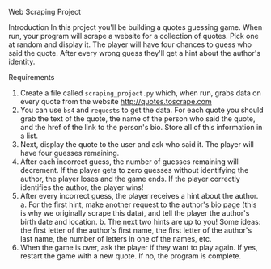 Web Scraping Project

Introduction
In this project you'll be building a quotes guessing game. When run, your program will scrape a website for a collection of quotes. Pick one at random and display it. The player will have four chances to guess who said the quote. After every wrong guess they'll get a hint about the author's identity.

Requirements
  1. Create a file called `scraping_project.py` which, when run, grabs data on every quote
  from the website http://quotes.toscrape.com
  2. You can use `bs4` and `requests` to get the data. For each quote you should grab the
  text of the quote, the name of the person who said the quote, and the href of the link
  to the person's bio. Store all of this information in a list.
  3. Next, display the quote to the user and ask who said it. The player will have four
  guesses remaining.
  4. After each incorrect guess, the number of guesses remaining will decrement. If the
  player gets to zero guesses without identifying the author, the player loses and the game
  ends. If the player correctly identifies the author, the player wins!
  5. After every incorrect guess, the player receives a hint about the author.
  a. For the first hint, make another request to the author's bio page (this is why we originally scrape this data), and tell the player the author's birth date and location.
  b. The next two hints are up to you! Some ideas: the first letter of the author's first name, the first letter of the author's last name, the number of letters in one of the names, etc.
  6. When the game is over, ask the player if they want to play again. If yes, restart the game with a new quote. If no, the program is complete.
